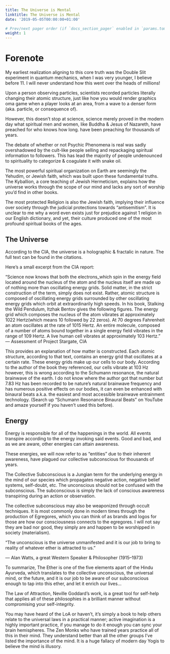 ```yaml
---
title: The Universe is Mental
linktitle: The Universe is Mental
date: '2019-05-05T00:00:00+01:00'

# Prev/next pager order (if `docs_section_pager` enabled in `params.toml`)
weight: 1
---
```

# Forenote
My earliest realization aligning to this core truth was the Double Slit experiment in quantum mechanics, when I was very younger, I believe before 11. I will never understand how this went over the heads of millions!

Upon a person observing particles, scientists recorded particles literally changing their atomic structure, just like how you would render graphics oma game when a player looks at an area, from a wave to a denser form (aka. particle, or consequence of).

However, this doesn’t stop at science, science merely proved in the modern day what spiritual men and women, like Buddha & Jesus of Nazareth, have preached for who knows how long. have been preaching for thousands of years.

The debate of whether or not Psychic Phenomena is real was sadly overshadowed by the cult-like people selling and repackaging spiritual information to followers. This has lead the majority of people undenounced to spirituality to categorize & coagulate it with snake oil.

The most powerful spiritual organization on Earth are seemingly the Yehudim, or Jewish faith, which was built upon these fundamental truths. The Kyballion, a core teaching of Jewish Hermeticism, explains how the universe works through the scope of our mind and lacks any sort of worship you’d find in other books.

The most protected Religion is also the Jewish faith, implying their influence over society through the judicial protections towards “antisemitism”. It is unclear to me why a word even exists just for prejudice against 1 religion in our English dictionary, and yet, their culture produced one of the most profound spiritual books of the ages.

## The Universe
According to the CIA, the universe is a holographic & fractalic in nature. The full text can be found in the citations.

Here’s a small excerpt from the CIA report:

“Science now knows that both the electrons_which spin in the energy field located around the nucleus of the atom and the nucleus itself are made up of nothing more than oscillating energy grids. Solid matter, in the strict construction of the term, simply does not exist. Rather, atomic structure is composed of oscillating energy grids surrounded by other oscillating energy grids which orbit at extraordinarily high speeds. In his book, Stalking the Wild Pendulum, Itzhak Bentov gives the following figures. The energy grid which composes the nucleus of the atom vibrates at approximately 1022 Hertz(which means 10 followed by 22 zeros). At 70 degrees Fahrenheit an atom oscillates at the rate of 1015 Hertz. An entire molecule, composed of a number of atoms bound together in a single energy field vibrates in the range of 109 Hertz. A live human cell vibrates at approximately 103 Hertz.” — Assessment of Project Stargate, CIA

This provides an explanation of how matter is constructed. Each atomic structure, according to that text, contains an energy grid that oscillates at a certain rate. These energy grids make up our cells to our body. According to the author of the book they referenced, our cells vibrate at 103 Hz however, this is wrong according to the Schumann resonance, the natural brainwave of the earth. I do not know where the author got that number but 7.83 Hz has been recorded to be nature’s natural brainwave frequency and has numerous positive effects on our bodies, it can even be enhanced with binaural beats a.k.a. the easiest and most accessible brainwave entrainment technology. (Search up “Schumann Resonance Binaural Beats” on YouTube and amaze yourself if you haven’t used this before).

## Energy
Energy is responsible for all of the happenings in the world. All events transpire according to the energy invoking said events. Good and bad, and as we are aware, other energies can attain awareness.

These energies, we will now refer to as “entities” due to their inherent awareness, have plagued our collective subconscious for thousands of years.

The Collective Subconscious is a Jungian term for the underlying energy in the mind of our species which propagates negative action, negative belief systems, self-doubt, etc. The unconscious should not be confused with the subconscious. The subconscious is simply the lack of conscious awareness transpiring during an action or observation.

The collective subconscious may also be weaponized through occult techniques. It is most commonly done in modern times through the production of Egregores, which you can think of as brands and logos for those are how our consciousness connects to the egregores. I will not say they are bad nor good, they simply are and happen to be worshipped in society (materialism).

“The unconscious is the universe unmanifested and it is our job to bring to reality of whatever ether is attracted to us.”

— Alan Watts, a great Western Speaker & Philosopher (1915–1973)

To summarize, The Ether is one of the five elements apart of the Hindu Ayurveda, which translates to the collective unconscious, the universal mind, or the future, and it is our job to be aware of our subconscious enough to tap into this ether, and let it enrich our lives…

The Law of Attraction, Neville Goddard’s work, is a great tool for self-help that applies all of these philosophies in a brilliant manner without compromising your self-integrity.

You may have heard of the LoA or haven’t, it’s simply a book to help others relate to the universal laws in a practical manner; active imagination is a highly important practice, if you manage to do it enough you can sync your brain hemispheres. The Zen Monks who have trained years practice all of this in their mind. They understand better than all the other groups I’ve listed the importance of the mind. It is a huge fallacy of modern day Yogis to believe the mind is illusory.

